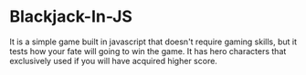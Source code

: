 # Blackjack-In-JS
It is a simple game built in javascript that doesn't require gaming skills, but it tests how your fate will going to win the game. It has hero characters that exclusively used if you will have acquired higher score.
